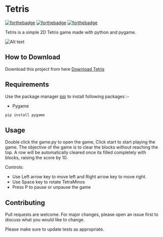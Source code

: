 # Tetris

[![forthebadge](https://forthebadge.com/images/badges/built-with-love.svg)](https://forthebadge.com)
[![forthebadge](https://forthebadge.com/images/badges/built-with-swag.svg)](https://forthebadge.com)
[![forthebadge](https://forthebadge.com/images/badges/made-with-python.svg)](https://forthebadge.com)

Tetris is a simple 2D Tetris game made with python and pygame.

![Alt text](app.gif?raw=true "Tetris")

## How to Download

Download this project from here [Download Tetris](https://downgit.github.io/#/home?url=https://github.com/pyGuru123/Python-Games/tree/master/Tetris)

## Requirements

Use the package manager [pip](https://pip.pypa.io/en/stable/) to install following packages :-
* Pygame

```bash
pip install pygame
```

## Usage

Double click the game.py to open the game, Click start to start playing the game. The objective of the game is to clear the blocks without reaching the top. A row will be automatically cleared once its filled completely with blocks, raising the score by 10.

Controls:
* Use Left arrow key to move left and Right arrow key to move right.
* Use Space key to rotate TetraMinos
* Press P to pause or unpause the game 

## Contributing

Pull requests are welcome. For major changes, please open an issue first to discuss what you would like to change.

Please make sure to update tests as appropriate.